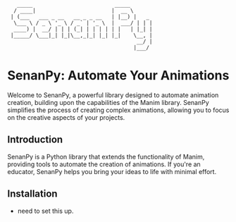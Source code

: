 
       _____                          _____       
      / ____|                        |  __ \      
     | (___   ___ _ __   __ _ _ __   | |__) |   _ 
      \___ \ / _ \ '_ \ / _` | '_ \  |  ___/ | | |
      ____) |  __/ | | | (_| | | | | | |   | |_| |
     |_____/ \___|_| |_|\__,_|_| |_| |_|    \__, |
                                             __/ |
                                            |___/ 
        
# SenanPy: Automate Your Animations
Welcome to SenanPy, a powerful library designed to automate animation creation, building upon the capabilities of the Manim library. SenanPy simplifies the process of creating complex animations, allowing you to focus on the creative aspects of your projects.

## Introduction
SenanPy is a Python library that extends the functionality of Manim, providing tools to automate the creation of animations. If you're an educator, SenanPy helps you bring your ideas to life with minimal effort.

## Installation
- need to set this up.
